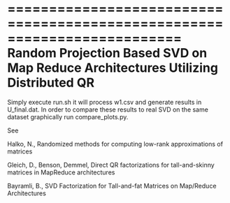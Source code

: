=========================================================================
Random Projection Based SVD on Map Reduce Architectures Utilizing Distributed QR
=========================================================================

Simply execute run.sh it will process w1.csv and generate results in
U_final.dat. In order to compare these results to real SVD on the same
dataset graphically run compare_plots.py.

See

Halko, N., Randomized methods for computing low-rank approximations of matrices

Gleich, D., Benson, Demmel, Direct QR factorizations for tall-and-skinny matrices in MapReduce architectures

Bayramli, B., SVD Factorization for Tall-and-fat Matrices on Map/Reduce Architectures

